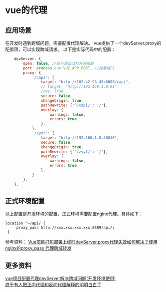 # vue的代理

## 应用场景
在开发时遇到跨域问题，需要配置代理解决。
vue提供了一个devServer.proxy的配置项，可以实现跨域请求。
以下是实际代码中的配置：
```js
	devServer: {
		open: false, //运行后自动打开浏览器
		port: process.env.VUE_APP_PORT, //挂载端口
		proxy: {
			'/capi': {
				target: "http://182.42.93.43:8000/capi",
				// target: "http://192.168.1.8:91",
				//ws: true,
				secure: false,
				changeOrigin: true,
				pathRewrite: {'^/capi/': '/'},
				overlay: {
					warnings: false,
					errors: true
				},
			},
			'/zyyt': {
				target: "http://192.168.1.8:30010",
				secure: false,
				changeOrigin: true,
				pathRewrite: {'^/zyyt/': '/'},
				overlay: {
					warnings: false,
					errors: true
				},
			}
		},
	},
```

## 正式环境配置

以上配置是开发环境的配置，正式环境需要配置nginx代理。具体如下：
```nginx
location ^~/api/ {
     proxy_pass http://xxx.xxx.xxx.xxx:8889/api/;
 }
```

参考资料：
[Vue项目打包部署上线时devServer.proxy代理失效如何解决？使用nginx的proxy_pass 代理跨域转发](https://blog.csdn.net/qq_45890970/article/details/123654674)  


## 更多资料
[vue项目配置代理devServer解决跨域问题(开发环境使用)](https://blog.csdn.net/bamboozjy/article/details/109284024)  
[终于有人把正向代理和反向代理解释的明明白白了](https://cloud.tencent.com/developer/article/1418457)